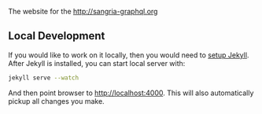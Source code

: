 The website for the http://sangria-graphql.org

## Local Development

If you would like to work on it locally, then you would need to [setup Jekyll](https://help.github.com/articles/setting-up-your-pages-site-locally-with-jekyll/). After Jekyll is installed, you can start local server with:

```bash
jekyll serve --watch
```

And then point browser to [http://localhost:4000](http://localhost:4000). This will also automatically pickup all changes you make.  